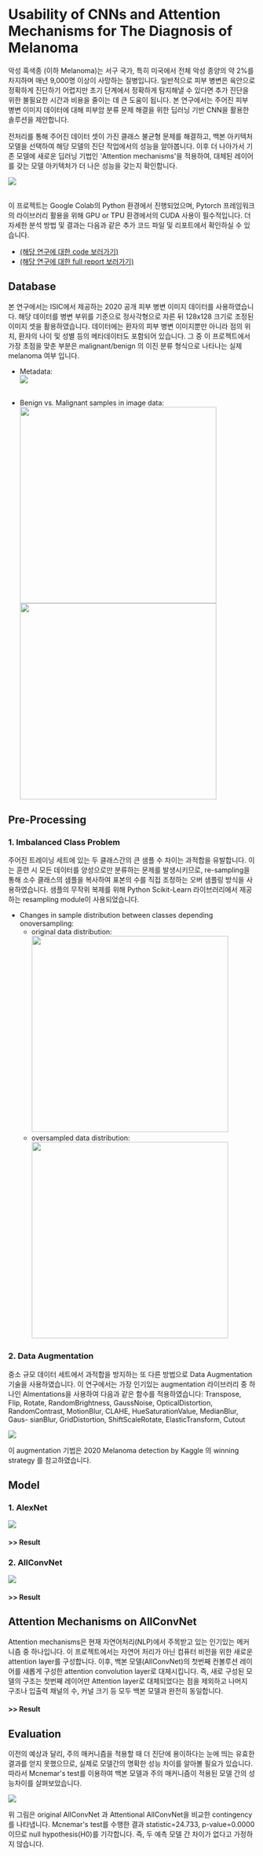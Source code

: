 # Usability of CNNs and Attention Mechanisms for The Diagnosis of Melanoma

악성 흑색종 (이하 Melanoma)는 서구 국가, 특히 미국에서 전체 악성 종양의 약 2%를 차지하며 매년 9,000명 이상이 사망하는 질병입니다. 일반적으로 피부 병변은 육안으로 정확하게 진단하기 어렵지만 초기 단계에서 정확하게 탐지해낼 수 있다면 추가 진단을 위한 불필요한 시간과 비용을 줄이는 데 큰 도움이 됩니다. 본 연구에서는 주어진 피부 병변 이미지 데이터에 대해 피부암 분류 문제 해결을 위한 딥러닝 기반 CNN을 활용한 솔루션을 제안합니다. <br/>

전처리를 통해 주어진 데이터 셋이 가진 클래스 불균형 문제를 해결하고, 백본 아키텍처 모델을 선택하여 해당 모델의 진단 작업에서의 성능을 알아봅니다. 이후 더 나아가서 기존 모델에 새로운 딥러닝 기법인 'Attention mechanisms'을 적용하여, 대체된 레이어를 갖는 모델 아키텍처가 더 나은 성능을 갖는지 확인합니다.<br/>

<img src="img/research_plan.png"/> <br/><br/>

이 프로젝트는 Google Colab의 Python 환경에서 진행되었으며, Pytorch 프레임워크의 라이브러리 활용을 위해 GPU or TPU 환경에서의 CUDA 사용이 필수적입니다. 더 자세한 분석 방법 및 결과는 다음과 같은 추가 코드 파일 및 리포트에서 확인하실 수 있습니다.<br/> 
- [(해당 연구에 대한 code 보러가기)](project.ipynb) <br/>
- [(해당 연구에 대한 full report 보러가기)](report.pdf) <br/> 


## Database

본 연구에서는 ISIC에서 제공하는 2020 공개 피부 병변 이미지 데이터를 사용하였습니다. 해당 데이터를 병변 부위를 기준으로 정사각형으로 자른 뒤 128x128 크기로 조정된 이미지 셋을 활용하였습니다. 데이터에는 환자의 피부 병변 이미지뿐만 아니라 점의 위치, 환자의 나이 및 성별 등의 메타데이터도 포함되어 있습니다. 그 중 이 프로젝트에서 가장 초점을 맞춘 부분은 malignant/benign 의 이진 분류 형식으로 나타나는 실제 melanoma 여부 입니다.<br/> 

- Metadata: <br/>
<img src="img/metadata.png"/> <br/><br/>

- Benign vs. Malignant samples in image data: <br/>
<img src="img/benign.png" width="400" height="400"/>     <img src="img/malignant.png" width="400" height="400"/> <br/>

## Pre-Processing

### 1. Imbalanced Class Problem

주어진 트레이닝 세트에 있는 두 클래스간의 큰 샘플 수 차이는 과적합을 유발합니다. 이는 훈련 시 모든 데이터를 양성으로만 분류하는 문제를 발생시키므로, re-sampling을 통해 소수 클래스의 샘플을 복사하여 표본의 수를 직접 조정하는 오버 샘플링 방식을 사용하였습니다. 샘플의 무작위 복제를 위해 Python Scikit-Learn 라이브러리에서 제공하는 resampling module이 사용되었습니다.<br/>

- Changes  in  sample  distribution  between  classes  depending  onoversampling: <br/>
  - original data distribution: <br/> <img src="img/before.png" width="400" height="400"/> <br/>
  - oversampled data distribution: <br/> <img src="img/after.png" width="400" height="400"/> <br/>

### 2. Data Augmentation

중소 규모 데이터 세트에서 과적합을 방지하는 또 다른 방법으로 Data Augmentation 기술을 사용하였습니다. 이 연구에서는 가장 인기있는 augmentation 라이브러리 중 하나인 Almentations을 사용하여 다음과 같은 함수를 적용하였습니다: Transpose, Flip, Rotate, RandomBrightness, GaussNoise, OpticalDistortion, RandomContrast, MotionBlur, CLAHE, HueSaturationValue, MedianBlur, Gaus- sianBlur, GridDistortion, ShiftScaleRotate, ElasticTransform, Cutout <br/>

<img src="img/aug.png"/> <br/>

이 augmentation 기법은 2020 Melanoma detection by Kaggle 의 winning strategy 를 참고하였습니다.  <br/>

## Model

### 1. AlexNet

<img src="img/alexnet.png"/> <br/>

#### >> Result

### 2. AllConvNet

<img src="img/allconvnet.png"/> <br/>

#### >> Result

## Attention Mechanisms on AllConvNet

Attention mechanisms은 현재 자연어처리(NLP)에서 주목받고 있는 인기있는 메커니즘 중 하나입니다. 이 프로젝트에서는 자연어 처리가 아닌 컴퓨터 비전을 위한 새로운 attention layer를 구성합니다. 이후, 백본 모델(AllConvNet)의 첫번째 컨볼루션 레이어를 새롭게 구성한 attention convolution layer로 대체시킵니다. 즉, 새로 구성된 모델의 구조는 첫번째 레이어만 Attention layer로 대체되었다는 점을 제외하고 나머지 구조나 입출력 채널의 수, 커널 크기 등 모두 백본 모델과 완전히 동일합니다.


#### >> Result


## Evaluation

이전의 예상과 달리, 주의 매커니즘을 적용할 때 더 진단에 용이하다는 눈에 띄는 유효한 결과를 얻지 못했으므로, 실제로 모델간의 명확한 성능 차이를 알아볼 필요가 있습니다. 따라서 Mcnemar's test를 이용하여 백본 모델과 주의 매커니즘이 적용된 모델 간의 성능차이를 살펴보았습니다.<br/>

<img src="img/mcnemar.png"/> <br/>

위 그림은 original AllConvNet 과 Attentional AllConvNet을 비교한 contingency를 나타냅니다. Mcnemar's test를 수행한 결과 statistic=24.733, p-value=0.0000 이므로 null hypothesis(H0)를 기각합니다. 즉, 두 예측 모델 간 차이가 없다고 가정하지 않습니다.<br/>




